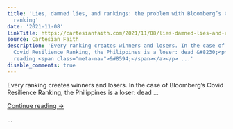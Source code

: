 ```yaml
---
title: 'Lies, damned lies, and rankings: the problem with Bloomberg’s COVID resilience
  ranking'
date: '2021-11-08'
linkTitle: https://cartesianfaith.com/2021/11/08/lies-damned-lies-and-rankings-the-problem-with-bloombergs-covid-resilience-ranking/
source: Cartesian Faith
description: 'Every ranking creates winners and losers. In the case of Bloomberg&#8217;s
  Covid Resilience Ranking, the Philippines is a loser: dead &#8230;<p><a href="https://cartesianfaith.com/2021/11/08/lies-damned-lies-and-rankings-the-problem-with-bloombergs-covid-resilience-ranking/">Continue
  reading <span class="meta-nav">&#8594;</span></a></p> ...'
disable_comments: true
---
```

Every ranking creates winners and losers. In the case of Bloomberg&#8217;s Covid Resilience Ranking, the Philippines is a loser: dead &#8230;<p><a href="https://cartesianfaith.com/2021/11/08/lies-damned-lies-and-rankings-the-problem-with-bloombergs-covid-resilience-ranking/">Continue reading <span class="meta-nav">&#8594;</span></a></p> ...